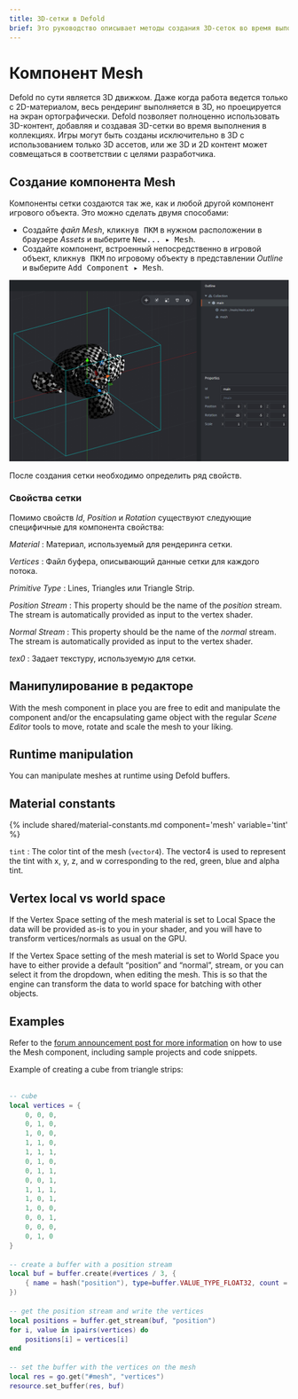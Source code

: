```yaml
---
title: 3D-сетки в Defold
brief: Это руководство описывает методы создания 3D-сеток во время выполнения игры.
---
```


# Компонент Mesh

Defold по сути является 3D движком. Даже когда работа ведется только с 2D-материалом, весь рендеринг выполняется в 3D, но проецируется на экран ортографически. Defold позволяет полноценно использовать 3D-контент, добавляя и создавая 3D-сетки во время выполнения в коллекциях. Игры могут быть созданы исключительно в 3D с использованием только 3D ассетов, или же 3D и 2D контент может совмещаться в соответствии с целями разработчика.

## Создание компонента Mesh

Компоненты сетки создаются так же, как и любой другой компонент игрового объекта. Это можно сделать двумя способами:

- Создайте *файл Mesh*, <kbd>кликнув ПКМ</kbd> в нужном расположении в браузере *Assets* и выберите <kbd>New... ▸ Mesh</kbd>.
- Создайте компонент, встроенный непосредственно в игровой объект, <kbd>кликнув ПКМ</kbd> по игровому объекту в представлении *Outline* и выберите <kbd>Add Component ▸ Mesh</kbd>.

![Mesh in game object](images/mesh/mesh.png)

После создания сетки необходимо определить ряд свойств.

### Свойства сетки

Помимо свойств *Id*, *Position* и *Rotation* существуют следующие специфичные для компонента свойства:

*Material*
: Материал, используемый для рендеринга сетки.

*Vertices*
: Файл буфера, описывающий данные сетки для каждого потока.

*Primitive Type*
: Lines, Triangles или Triangle Strip.

*Position Stream*
: This property should be the name of the *position* stream. The stream is automatically provided as input to the vertex shader.

*Normal Stream*
: This property should be the name of the *normal* stream. The stream is automatically provided as input to the vertex shader.

*tex0*
: Задает текстуру, используемую для сетки.

## Манипулирование в редакторе

With the mesh component in place you are free to edit and manipulate the component and/or the encapsulating game object with the regular *Scene Editor* tools to move, rotate and scale the mesh to your liking.

## Runtime manipulation

You can manipulate meshes at runtime using Defold buffers.

## Material constants

{% include shared/material-constants.md component='mesh' variable='tint' %}

`tint`
: The color tint of the mesh (`vector4`). The vector4 is used to represent the tint with x, y, z, and w corresponding to the red, green, blue and alpha tint.

## Vertex local vs world space
If the Vertex Space setting of the mesh material is set to Local Space the data will be provided as-is to you in your shader, and you will have to transform vertices/normals as usual on the GPU.

If the Vertex Space setting of the mesh material is set to World Space you have to either provide a default “position” and “normal”, stream, or you can select it from the dropdown, when editing the mesh. This is so that the engine can transform the data to world space for batching with other objects.

## Examples
Refer to the [forum announcement post for more information](https://forum.defold.com/t/mesh-component-in-defold-1-2-169-beta/65137) on how to use the Mesh component, including sample projects and code snippets.

Example of creating a cube from triangle strips:

```Lua

-- cube
local vertices = {
	0, 0, 0,
	0, 1, 0,
	1, 0, 0,
	1, 1, 0,
	1, 1, 1,
	0, 1, 0,
	0, 1, 1,
	0, 0, 1,
	1, 1, 1,
	1, 0, 1,
	1, 0, 0,
	0, 0, 1,
	0, 0, 0,
	0, 1, 0
}

-- create a buffer with a position stream
local buf = buffer.create(#vertices / 3, {
	{ name = hash("position"), type=buffer.VALUE_TYPE_FLOAT32, count = 3 }
})

-- get the position stream and write the vertices
local positions = buffer.get_stream(buf, "position")
for i, value in ipairs(vertices) do
	positions[i] = vertices[i]
end

-- set the buffer with the vertices on the mesh
local res = go.get("#mesh", "vertices")
resource.set_buffer(res, buf)
```
